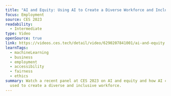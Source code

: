```yaml
---
title: "AI and Equity: Using AI to Create a Diverse Workforce and Inclusive World"
focus: Employment
source: CES 2023
readability:
  - Intermediate
type: Video
openSource: true
link: https://videos.ces.tech/detail/video/6290207841001/ai-and-equity:-using-ai-to-create-a-diverse-workforce-and-inclusive-world
learnTags:
  - machineLearning
  - business
  - employment
  - accessibility
  - fairness
  - ethics
summary: Watch a recent panel at CES 2023 on AI and equity and how AI can be
  used to create a diverse and inclusive workforce.
---
```

